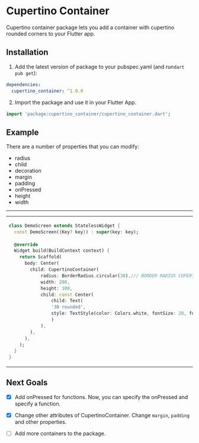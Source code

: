 
# Cupertino Container

Cupertino container package lets you add a container with cupertino rounded corners to your Flutter app.

## Installation 

1. Add the latest version of package to your pubspec.yaml (and run`dart pub get`):
```yaml
dependencies:
  cupertino_container: ^1.0.0
```
2. Import the package and use it in your Flutter App.
```dart
import 'package:cupertino_container/cupertino_container.dart';
```

## Example
There are a number of properties that you can modify:

 - radius 
 - child 
 - decoration 
 - margin 
 - padding 
 - onPressed 
 - height
 - width               

<hr>

<table>
<tr>
<td>

```dart
class DemoScreen extends StatelessWidget {  
  const DemoScreen({Key? key}) : super(key: key);  
  
  @override  
  Widget build(BuildContext context) {  
    return Scaffold(  
      body: Center(  
        child: CupertinoContainer(
            radius: BorderRadius.circular(30),/// BORDER RADIUS CUPERTINO
            width: 200,
            height: 100,
            child: const Center(
                child: Text(
                '30 rounded', 
                style: TextStyle(color: Colors.white, fontSize: 20, fontWeight: FontWeight.bold),
                )
            ),
        ),
      ),  
    );  
  }  
}
```

</td>
<td>
<img  src="https://github.com/darik04/cupertino_container/blob/main/screenshots/screen_1.png" alt="Demo">
</td>
</tr>
</table>

## Next Goals

 - [x] Add onPressed for functions.
 Now, you can specify the onPressed and specify a function.
 
 - [x] Change other attributes of CupertinoContainer.
 Change `margin`, `padding` and other properties.
 
 - [ ] Add more containers to the package.
